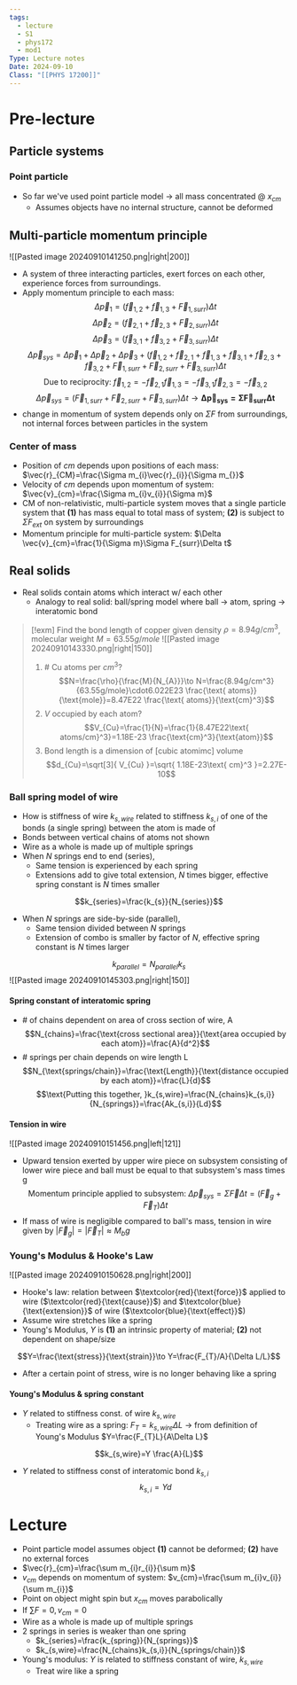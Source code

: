 ```yaml
---
tags:
  - lecture
  - S1
  - phys172
  - mod1
Type: Lecture notes
Date: 2024-09-10
Class: "[[PHYS 17200]]"
---
```

# Pre-lecture
## Particle systems
### Point particle
- So far we've used point particle model -> all mass concentrated @ $x_{cm}$
	- Assumes objects have no internal structure, cannot be deformed
## Multi-particle momentum principle
![[Pasted image 20240910141250.png|right|200]]
- A system of three interacting particles, exert forces on each other, experience forces from surroundings. 
- Apply momentum principle to each mass:
$$\Delta \vec{p}_{1}=(\vec{f}_{1,2}+\vec{f}_{1,3}+\vec{F}_{1,surr})\Delta t$$
$$\Delta \vec{p}_{2}=(\vec{f}_{2,1}+\vec{f}_{2,3}+\vec{F}_{2,surr})\Delta t$$
$$\Delta \vec{p}_{3}=(\vec{f}_{3,1}+\vec{f}_{3,2}+\vec{F}_{3,surr})\Delta t$$
$$\Delta \vec{p}_{sys}=\Delta \vec{p}_{1}+\Delta \vec{p}_{2}+\Delta \vec{p}_{3}+(\vec{f}_{1,2}+\vec{f}_{2,1}+\vec{f}_{1,3}+\vec{f}_{3,1}+\vec{f}_{2,3}+\vec{f}_{3,2}+\vec{F}_{1,surr}+\vec{F}_{2,surr}+\vec{F}_{3,surr})\Delta t$$
$$\text{Due to reciprocity:}~\vec{f}_{1,2}=-\vec{f}_{2,1}\vec{f}_{1,3}=-\vec{f}_{3,1}\vec{f}_{2,3}=-\vec{f}_{3,2}$$
$$\Delta \vec{p}_{sys}=(\vec{F}_{1,surr}+\vec{F}_{2,surr}+\vec{F}_{3,surr})\Delta t\to \mathbf{\Delta \vec{p}_{sys}=\Sigma\vec{F}_{surr}\Delta t}$$
- change in momentum of system depends only on $\Sigma F$ from surroundings, not internal forces between particles in the system
### Center of mass
- Position of $cm$ depends upon positions of each mass: $\vec{r}_{CM}=\frac{\Sigma m_{i}\vec{r}_{i}}{\Sigma m_{}}$
- Velocity of $cm$ depends upon momentum of system: $\vec{v}_{cm}=\frac{\Sigma m_{i}v_{i}}{\Sigma m}$
- CM of non-relativistic, multi-particle system moves that a single particle system that **(1)** has mass equal to total mass of system; **(2)** is subject to $\Sigma F_{ext}$ on system by surroundings
- Momentum principle for multi-particle system: $\Delta \vec{v}_{cm}=\frac{1}{\Sigma m}\Sigma F_{surr}\Delta t$
## Real solids
- Real solids contain atoms which interact w/ each other 
	- Analogy to real solid: ball/spring model where ball -> atom, spring -> interatomic bond 

 > [!exm] Find the bond length of copper given density $\rho=8.94g/cm^3$, molecular weight $M=63.55g/mole$
> ![[Pasted image 20240910143330.png|right|150]]
> 1. \# Cu atoms per $cm^3$?
> $$N=\frac{\rho}{\frac{M}{N_{A}}}\to N=\frac{8.94g/cm^3}{63.55g/mole}\cdot6.022E23 \frac{\text{ atoms}}{\text{mole}}=8.47E22 \frac{\text{ atoms}}{\text{cm}^3}$$
> 2. $V$ occupied by each atom?
> $$V_{Cu}=\frac{1}{N}=\frac{1}{8.47E22\text{ atoms/cm}^3}=1.18E-23 \frac{\text{cm}^3}{\text{atom}}$$
> 3. Bond length is a dimension of [cubic atomimc] volume
> $$d_{Cu}=\sqrt[3]{ V_{Cu} }=\sqrt{ 1.18E-23\text{ cm}^3 }=2.27E-10$$


### Ball spring model of wire
- How is stiffness of wire $k_{s,wire}$ related to stiffness $k_{s,i}$ of one of the bonds (a single spring) between the atom is made of
- Bonds between vertical chains of atoms not shown
- Wire as a whole is made up of multiple springs
- When $N$ springs end to end (series), 
	- Same tension is experienced by each spring
	- Extensions add to give total extension, $N$ times bigger, effective spring constant is $N$ times smaller 

$$k_{series}=\frac{k_{s}}{N_{series}}$$
- When $N$ springs are side-by-side (parallel),
	- Same tension divided between $N$ springs
	- Extension of combo is smaller by factor of $N$, effective spring constant is $N$ times larger 

$$k_{parallel}=N_{parallel}k_{s}$$
![[Pasted image 20240910145303.png|right|150]]
#### Spring constant of interatomic spring
- \# of chains dependent on area of cross section of wire, A
$$N_{chains}=\frac{\text{cross sectional area}}{\text{area occupied by each atom}}=\frac{A}{d^2}$$
- \# springs per chain depends on wire length L
$$N_{\text{springs/chain}}=\frac{\text{Length}}{\text{distance occupied by each atom}}=\frac{L}{d}$$
$$\text{Putting this together, }k_{s,wire}=\frac{N_{chains}k_{s,i}}{N_{springs}}=\frac{Ak_{s,i}}{Ld}$$
#### Tension in wire
![[Pasted image 20240910151456.png|left|121]]
- Upward tension exerted by upper wire piece on subsystem consisting of lower wire piece and ball must be equal to that subsystem's mass times g 
$$\text{Momentum principle applied to subsystem: }\Delta \vec{p}_{sys}=\Sigma \vec{F} \Delta t=(\vec{F}_{g}+\vec{F}_{T})\Delta t$$
- If mass of wire is negligible compared to ball's mass, tension in wire given by $|\vec{F}_{g}|=|\vec{F}_{T}|\approx M_{b}g$
### Young's Modulus & Hooke's Law
![[Pasted image 20240910150628.png|right|200]]
- Hooke's law: relation between $\textcolor{red}{\text{force}}$ applied to wire ($\textcolor{red}{\text{cause}}$) and $\textcolor{blue}{\text{extension}}$ of wire ($\textcolor{blue}{\text{effect}}$)
- Assume wire stretches like a spring 
- Young's Modulus, $Y$ is **(1)** an intrinsic property of material; **(2)** not dependent on shape/size

$$Y=\frac{\text{stress}}{\text{strain}}\to Y=\frac{F_{T}/A}{\Delta L/L}$$
- After a certain point of stress, wire is no longer behaving like a spring
#### Young's Modulus & spring constant
- $Y$ related to stiffness const. of wire $k_{s,wire}$
	- Treating wire as a spring: $F_{T}=k_{s,wire}\Delta L$ -> from definition of Young's Modulus $Y=\frac{F_{T}L}{A\Delta L}$

$$k_{s,wire}=Y \frac{A}{L}$$
- $Y$ related to stiffness const of interatomic bond $k_{s,i}$
$$k_{s,i}=Yd$$
# Lecture
- Point particle model assumes object **(1)** cannot be deformed; **(2)** have no external forces
- $\vec{r}_{cm}=\frac{\sum m_{i}r_{i}}{\sum m}$
- $v_{cm}$ depends on momentum of system: $v_{cm}=\frac{\sum m_{i}v_{i}}{\sum m_{i}}$
- Point on object might spin but $x_{cm}$ moves parabolically
- If $\sum F=0, v_{cm}=0$
- Wire as a whole is made up of multiple springs
- 2 springs in series is weaker than one spring
	- $k_{series}=\frac{k_{spring}}{N_{springs}}$
	- $k_{s,wire}=\frac{N_{chains}k_{s,i}}{N_{springs/chain}}$
- Young's modulus: $Y$ is related to stiffness constant of wire, $k_{s,wire}$
	- Treat wire like a spring 